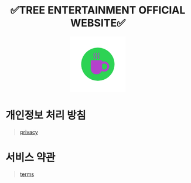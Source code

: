 <h1 align="center">✅️TREE ENTERTAINMENT OFFICIAL WEBSITE✅️</h1>

<p align="center">
  <img src="resources/logo500.png" style="width: 30%;" />
</p>

# 개인정보 처리 방침

> [privacy](./privacy.md)

# 서비스 약관

> [terms](./terms.md)

